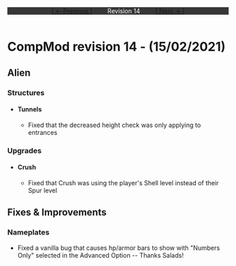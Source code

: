 <div style="width:100%;background-color:#373737;color:#FFFFFF;text-align:center">
<div style="display:inline-block;float:left;padding-left:20%">
<a href="revision13">
[ <- Previous ]
</a>
</div>
<div style="display:inline-block;">
Revision 14
</div>
<div style="display:inline-block;float:right;padding-right:20%">
<a href="revision15">
[ Next -> ]
</a>
</div>
</div>

<br />

# CompMod revision 14 - (15/02/2021)

## Alien

### Structures
* #### Tunnels
    * Fixed that the decreased height check was only applying to entrances

### Upgrades
* #### Crush 
    * Fixed that Crush was using the player's Shell level instead of their Spur level

## Fixes & Improvements

### Nameplates
* Fixed a vanilla bug that causes hp/armor bars to show with "Numbers Only" selected in the Advanced Option -- Thanks Salads!

<br/>


